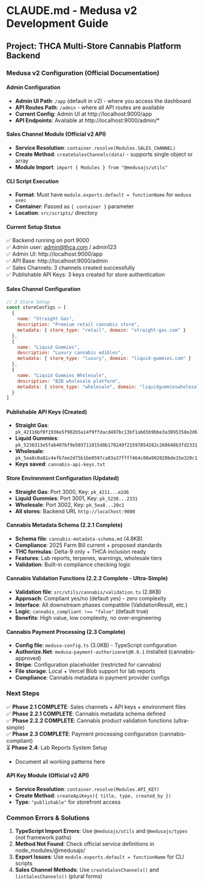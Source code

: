 # CLAUDE.md - Medusa v2 Development Guide

## Project: THCA Multi-Store Cannabis Platform Backend

### Medusa v2 Configuration (Official Documentation)

#### Admin Configuration
- **Admin UI Path**: `/app` (default in v2) - where you access the dashboard
- **API Routes Path**: `/admin` - where all API routes are available
- **Current Config**: Admin UI at http://localhost:9000/app
- **API Endpoints**: Available at http://localhost:9000/admin/*

#### Sales Channel Module (Official v2 API)
- **Service Resolution**: `container.resolve(Modules.SALES_CHANNEL)`
- **Create Method**: `createSalesChannels(data)` - supports single object or array
- **Module Import**: `import { Modules } from "@medusajs/utils"`

#### CLI Script Execution
- **Format**: Must have `module.exports.default = functionName` for `medusa exec`
- **Container**: Passed as `{ container }` parameter
- **Location**: `src/scripts/` directory

#### Current Setup Status
✅ Backend running on port 9000  
✅ Admin user: admin@thca.com / admin123  
✅ Admin UI: http://localhost:9000/app  
✅ API Base: http://localhost:9000/admin  
✅ Sales Channels: 3 channels created successfully  
✅ Publishable API Keys: 3 keys created for store authentication  

#### Sales Channel Configuration
```javascript
// 3 Store Setup
const storeConfigs = [
  {
    name: "Straight Gas",
    description: "Premium retail cannabis store",
    metadata: { store_type: "retail", domain: "straight-gas.com" }
  },
  {
    name: "Liquid Gummies", 
    description: "Luxury cannabis edibles",
    metadata: { store_type: "luxury", domain: "liquid-gummies.com" }
  },
  {
    name: "Liquid Gummies Wholesale",
    description: "B2B wholesale platform",
    metadata: { store_type: "wholesale", domain: "liquidgummieswholesale.com" }
  }
]
```

#### Publishable API Keys (Created)
- **Straight Gas**: `pk_42116bf0f1936e5f902b5a14f9ffdacd497bc13bf1ab65b9bbe3a3095358e2d6`
- **Liquid Gummies**: `pk_5230313e5fab407bf9e503711015d0b170249f21597854282c268648b3fd2331`
- **Wholesale**: `pk_5ea8c0a81c4efb7ee2d75b1be0597ca03a37ffff464c00a992028bde15e320c1`
- **Keys saved**: `cannabis-api-keys.txt`

#### Store Environment Configuration (Updated)
- **Straight Gas**: Port 3000, Key: `pk_4211...e2d6`
- **Liquid Gummies**: Port 3001, Key: `pk_5230...2331`  
- **Wholesale**: Port 3002, Key: `pk_5ea8...20c1`
- **All stores**: Backend URL `http://localhost:9000`

#### Cannabis Metadata Schema (2.2.1 Complete)
- **Schema file**: `cannabis-metadata-schema.md` (4.8KB)
- **Compliance**: 2025 Farm Bill current + proposed standards
- **THC formulas**: Delta-9 only + THCA inclusion ready
- **Features**: Lab reports, terpenes, warnings, wholesale tiers
- **Validation**: Built-in compliance checking logic

#### Cannabis Validation Functions (2.2.2 Complete - Ultra-Simple)
- **Validation file**: `src/utils/cannabis/validation.ts` (2.8KB)
- **Approach**: Compliant yes/no (default yes) - zero complexity
- **Interface**: All downstream phases compatible (ValidationResult, etc.)
- **Logic**: `cannabis_compliant !== "false"` (default true)
- **Benefits**: High value, low complexity, no over-engineering

#### Cannabis Payment Processing (2.3 Complete)
- **Config file**: `medusa-config.ts` (3.0KB) - TypeScript configuration
- **Authorize.Net**: `medusa-payment-authorizenet@0.0.1` installed (cannabis-approved)
- **Stripe**: Configuration placeholder (restricted for cannabis)
- **File storage**: Local + Vercel Blob support for lab reports
- **Compliance**: Cannabis metadata in payment provider configs

### Next Steps
✅ **Phase 2.1 COMPLETE**: Sales channels + API keys + environment files  
✅ **Phase 2.2.1 COMPLETE**: Cannabis metadata schema defined  
✅ **Phase 2.2.2 COMPLETE**: Cannabis product validation functions (ultra-simple)  
✅ **Phase 2.3 COMPLETE**: Payment processing configuration (cannabis-compliant)  
⏳ **Phase 2.4**: Lab Reports System Setup  
- Document all working patterns here

#### API Key Module (Official v2 API)
- **Service Resolution**: `container.resolve(Modules.API_KEY)`
- **Create Method**: `createApiKeys({ title, type, created_by })`
- **Type**: `"publishable"` for storefront access

### Common Errors & Solutions
1. **TypeScript Import Errors**: Use `@medusajs/utils` and `@medusajs/types` (not framework paths)
2. **Method Not Found**: Check official service definitions in node_modules/@medusajs/
3. **Export Issues**: Use `module.exports.default = functionName` for CLI scripts
4. **Sales Channel Methods**: Use `createSalesChannels()` and `listSalesChannels()` (plural forms)